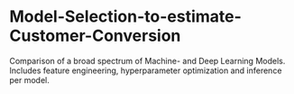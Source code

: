 # Model-Selection-to-estimate-Customer-Conversion
Comparison of a broad spectrum of Machine- and Deep Learning Models. Includes feature engineering, hyperparameter optimization and inference per model.
